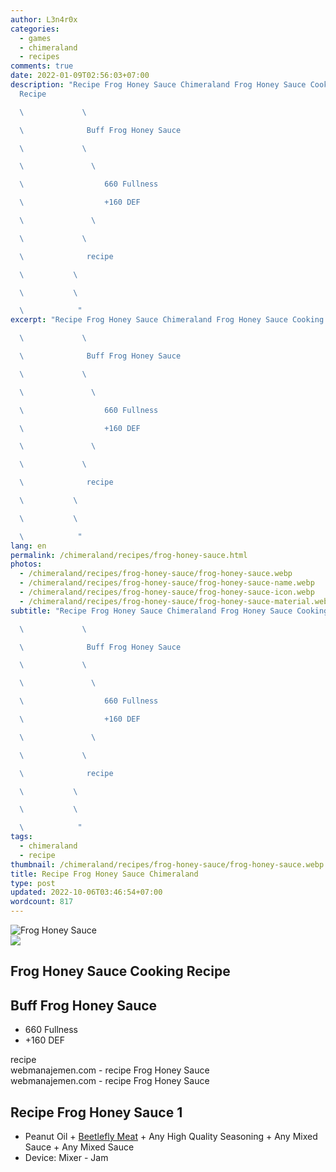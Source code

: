 ```yaml
---
author: L3n4r0x
categories:
  - games
  - chimeraland
  - recipes
comments: true
date: 2022-01-09T02:56:03+07:00
description: "Recipe Frog Honey Sauce Chimeraland Frog Honey Sauce Cooking
  Recipe

  \             \ 

  \              Buff Frog Honey Sauce

  \             \ 

  \               \ 

  \                  660 Fullness

  \                  +160 DEF

  \               \ 

  \             \ 

  \              recipe

  \           \ 

  \           \ 

  \            "
excerpt: "Recipe Frog Honey Sauce Chimeraland Frog Honey Sauce Cooking Recipe

  \             \ 

  \              Buff Frog Honey Sauce

  \             \ 

  \               \ 

  \                  660 Fullness

  \                  +160 DEF

  \               \ 

  \             \ 

  \              recipe

  \           \ 

  \           \ 

  \            "
lang: en
permalink: /chimeraland/recipes/frog-honey-sauce.html
photos:
  - /chimeraland/recipes/frog-honey-sauce/frog-honey-sauce.webp
  - /chimeraland/recipes/frog-honey-sauce/frog-honey-sauce-name.webp
  - /chimeraland/recipes/frog-honey-sauce/frog-honey-sauce-icon.webp
  - /chimeraland/recipes/frog-honey-sauce/frog-honey-sauce-material.webp
subtitle: "Recipe Frog Honey Sauce Chimeraland Frog Honey Sauce Cooking Recipe

  \             \ 

  \              Buff Frog Honey Sauce

  \             \ 

  \               \ 

  \                  660 Fullness

  \                  +160 DEF

  \               \ 

  \             \ 

  \              recipe

  \           \ 

  \           \ 

  \            "
tags:
  - chimeraland
  - recipe
thumbnail: /chimeraland/recipes/frog-honey-sauce/frog-honey-sauce.webp
title: Recipe Frog Honey Sauce Chimeraland
type: post
updated: 2022-10-06T03:46:54+07:00
wordcount: 817
---
```


<link
  rel="stylesheet"
  href="https://rawcdn.githack.com/dimaslanjaka/Web-Manajemen/870a349/css/bootstrap-5-3-0-alpha3-wrapper.css"
/>
<section id="bootstrap-wrapper">
  <div data-bs-theme="dark">
    <div class="card mb-2">
      <div class="card-body">
        <div class="row g-0">
          <div class="col-sm-4 position-relative mb-2">
            <img
              src="https://www.webmanajemen.com/chimeraland/recipes/frog-honey-sauce/frog-honey-sauce-material.webp"
              class="card-img fit-cover w-100 h-100"
              alt="Frog Honey Sauce"
              data-fancybox="true"
            />
          </div>
          <div class="col-sm-8 mb-2">
            <div class="card-body">
              <div class="d-flex flex-row align-items-center mb-3">
                <img
                  class="d-inline-block me-2"
                  src="https://www.webmanajemen.com/chimeraland/recipes/frog-honey-sauce/frog-honey-sauce-icon.webp"
                  width="auto"
                  height="auto"
                  style="vertical-align: middle"
                />
                <h2 class="fs-5">Frog Honey Sauce Cooking Recipe</h2>
              </div>
              <h2 class="card-title fs-5">Buff Frog Honey Sauce</h2>
              <div class="card-text">
                <ul>
                  <li>660 Fullness</li>
                  <li>+160 DEF</li>
                </ul>
              </div>
              <span class="badge rounded-pill">recipe</span>
            </div>
            <div class="card-footer text-end text-muted mt-auto">
              webmanajemen.com - recipe Frog Honey Sauce
            </div>
          </div>
        </div>
      </div>
      <div class="card-footer text-end text-muted">
        webmanajemen.com - recipe Frog Honey Sauce
      </div>
    </div>
    <div class="row mb-2">
      <div class="col-12 col-lg-6 recipe-item mb-2">
        <div class="card">
          <div class="card-body">
            <h2 class="card-title fs-5">Recipe Frog Honey Sauce 1</h2>
            <div class="card-text">
              <ul>
                <li>
                  Peanut Oil<span> + </span
                  ><a
                    class="text-decoration-none text-primary"
                    href="/chimeraland/materials/beetlefly-meat.html"
                    >Beetlefly Meat</a
                  ><span> + </span>Any High Quality Seasoning<span> + </span>Any
                  Mixed Sauce<span> + </span>Any Mixed Sauce
                </li>
                <li>Device: Mixer - Jam</li>
              </ul>
            </div>
          </div>
        </div>
      </div>
    </div>
  </div>
</section>